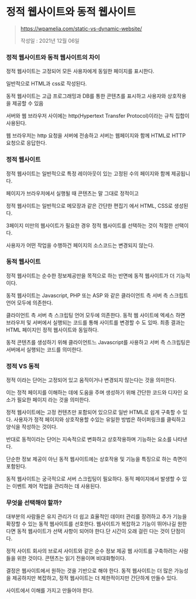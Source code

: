 # 정적 웹사이트와 동적 웹사이트



>https://wpamelia.com/static-vs-dynamic-website/
>
>작성일 : 2021년 12월 06일



### 정적 웹사이트와 동적 웹사이트의 차이



정적 웹사이트는 고정되어 모든 사용자에게 동일한 페이지를 표시한다.

일반적으로 HTML과 css로 작성된다.



동적 웹사이트는 고급 프로그래밍과 DB를 통한 콘텐츠를 표시하고 사용자와 상호작용을 제공할 수 있음



서버와 웹 브라우저 사이에는 http(Hypertext Transfer Protocol)이라는 규칙 집합이 사용된다.

웹 브라우저는 http 요청을 서버에 전송하고 서버는 웹페이지와 함께 HTML로 HTTP 요청으로 응답한다.





### 정적 웹사이트



정적 웹사이트는 일반적으로 특정 레이아웃이 있는 고정된 수의 페이지와 함께 제공됩니다.

페이지가 브라우저에서 실행될 때 콘텐츠는 말 그대로 정적이고 

정적 웹사이트는 일반적으로 메모장과 같은 간단한 편집기 에서 HTML, CSS로 생성된다.

3페이지 미만의 웹사이트가 필요한 경우 정적 웹사이트를 선택하는 것이 적절한 선택이다.

사용자가 어떤 작업을 수행하건 페이지의 소스코드는 변경되지 않는다.



### 동적 웹사이트



정적 웹사이트는 순수한 정보제공만을 목적으로 하는 반면에 동적 웹사이트가 더 기능적이다.

동적 웹사이트는 Javascript, PHP 또는 ASP 와 같은 클라이언트 측 서버 측 스크립트 언어 모두에 의존한다.

클라이언트 측 서버 측 스크립팅 언어 모두에 의존한다. 동적 웹 사이트에 엑세스 하면 브라우저 및 서버에서 실행되는 코드를 통해 사이트를 변경할 수 도 있따. 최종 결과는 HTML 페이지인 정적 웹사이트와 동일하다.

동적 콘텐츠를 생성하기 위해 클라이언트느 Javascript를 사용하고 서버 측 스크립팅은 서버에서 실행되는 코드를 의미한다.





### 정적 VS 동적



정적 이라는 단어는 고정되어 있고 움직이거나 변경되지 않는다는 것을 의미한다.

이는 정적 페이지를 이해하는 데에 도움을 주며 생성하기 위해 간단한 코드와 디자인 요소가 필요한 페이지 라는 것을 의미한다.

정적 웹사이트에는 고정 컨텐츠만 포함되어 있으므로 일반 HTML로 쉽게 구축할 수 있다. 사용자가 정적 페이지와 상호작용할 수있는 유일한 방법은 하이퍼링크를 클릭하고 양식을 작성하는 것이다.



반대로 동적이라는 단어는 지속적으로 변화하고 상호작용하며 기능하는 요소를 나타낸다.

단순한 정보 제공이 아닌  동적 웹사이트에는 상호작용 및 기능을 특징으로 하는 측면이 포함된다.

동적 웹사이트는 궁극적으로 서버 스크립팅이 필요하다. 동적 페이지에서 발생할 수 있는 이벤트 제어 작업을 관리하는 데 사용된다.



### 무엇을 선택해야 할까?



대부분의 사람들은 유지 관리가 더 쉽고 효율적인 데이터 관리를 장려하고 추가 기능을 확장할 수 있는 동적 웹사이트를 선호한다.  웹사이트가 복잡하고 기능이 뛰어나길 원한다면 동적 웹사이트가 선택 사항이 되어야 한다.단 시간이 오래 걸린 다는 것이 단점이다.

정적 사이트 회사의 브로셔 사이트와 같은 순수 정보 제공 웹 사이트를 구축하려는 사람들을 위한 것이다. 콘텐츠는 읽기 전용이며 비대화형이다. 



결정은 웹사이트에서 원하는 것을 기반으로 해야 한다. 동적 웹사이트는 더 많은 가능성을 제공하지만 복잡하고, 정적 웹사이트는 더 제한적이지만 간단하게 만들수 있다.



사이트에서 이해를 가지고 만들어야 한다.

